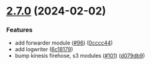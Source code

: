 # [2.7.0](https://github.com/observeinc/terraform-aws-collection/compare/v2.6.0...v2.7.0) (2024-02-02)


### Features

* add forwarder module ([#96](https://github.com/observeinc/terraform-aws-collection/issues/96)) ([0cccc44](https://github.com/observeinc/terraform-aws-collection/commit/0cccc44dc7fbb541042708847bf0358371c3c8f0))
* add logwriter ([6c18179](https://github.com/observeinc/terraform-aws-collection/commit/6c18179c75d74ca1dc0db8d641e6f59017d7ff25))
* bump kinesis firehose, s3 modules ([#101](https://github.com/observeinc/terraform-aws-collection/issues/101)) ([d079db9](https://github.com/observeinc/terraform-aws-collection/commit/d079db9131129f2263d85798d464c9070cf2917d))



